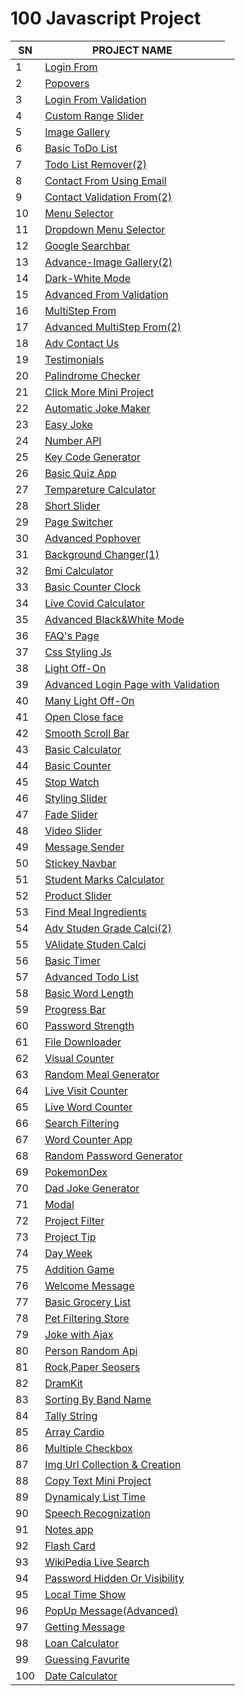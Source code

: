 <div>
    <h1>100 Javascript Project</h1>            
    <table>
      <thead>
        <tr>
          <th>SN</th>
          <th>PROJECT NAME</th>
        </tr>
      </thead>
      <tbody>
        <tr>
          <td>1</td>
          <td><a href="https://github.com/99monisha/javascript-pro/tree/main/1_project-login-from">Login From</a></td>
      </tr>
        <tr>
          <td>2</td>
          <td><a href="https://github.com/99monisha/javascript-pro/tree/main/2_project-pophover">Popovers</a></td>
        </tr>
        <tr>
          <td>3</td>
          <td><a href="https://github.com/99monisha/javascript-pro/tree/main/3_project-login%20form">Login From Validation</a></td>
          <td><a href=""></a></td>
        </tr>
           <tr>
          <td>4</td>
          <td><a href="https://github.com/99monisha/javascript-pro/tree/main/4-project-customRangeSlider">Custom Range Slider</a></td>
      </tr>
        <tr>
          <td>5</td>
          <td><a href="https://github.com/99monisha/javascript-pro/tree/main/5_project-ImageGallery">Image Gallery</a></td>
      </tr>
        <tr>
          <td>6</td>
          <td><a href="https://github.com/99monisha/javascript-pro/tree/main/6_project-todoList">Basic ToDo List</a></td>
      </tr>
           <tr>
          <td>7</td>
          <td><a href="https://github.com/99monisha/javascript-pro/tree/main/7_project_todoWithremove">Todo List Remover(2)</a></td>
      </tr>
        <tr>
          <td>8</td>
          <td><a href="https://github.com/99monisha/javascript-pro/tree/main/8_project-contact-form-email-connected">Contact From Using Email</a></td>
      </tr>
        <tr>
          <td>9</td>
          <td><a href="https://github.com/99monisha/javascript-pro/tree/main/9_project-contactF-validation">Contact Validation From(2)</a></td>
      </tr>
           <tr>
          <td>10</td>
          <td><a href="https://github.com/99monisha/javascript-pro/tree/main/10_project-menuSelector">Menu Selector</a></td>
      </tr>
        <tr>
          <td>11</td>
          <td><a href="https://github.com/99monisha/javascript-pro/tree/main/11_project-dropdownSelectMenu">Dropdown Menu Selector</a></td>
      </tr>
        <tr>
          <td>12</td>
          <td><a href="https://github.com/99monisha/javascript-pro/tree/main/12_projects-google%20searchbar">Google Searchbar</a></td>
      </tr>
           <tr>
          <td>13</td>
          <td><a href="https://github.com/99monisha/javascript-pro/tree/main/13_project-image-gallery">Advance-Image Gallery(2)</a></td>
      </tr>
        <tr>
          <td>14</td>
          <td><a href="https://github.com/99monisha/javascript-pro/tree/main/14.project-darkwhite">Dark-White Mode</a></td>
      </tr>
        <tr>
          <td>15</td>
          <td><a href="https://github.com/99monisha/javascript-pro/tree/main/15_project-newfrom%20validation/index.html">Advanced From Validation</a></td>
      </tr>
           <tr>
          <td>16</td>
          <td><a href="https://github.com/99monisha/javascript-pro/tree/main/16_project-Multistep-form">MultiStep From</a></td>
      </tr>
        <tr>
          <td>17</td>
          <td><a href="https://github.com/99monisha/javascript-pro/tree/main/17_project-multi-step-form">Advanced MultiStep From(2)</a></td>
      </tr>
        <tr>
          <td>18</td>
          <td><a href="https://github.com/99monisha/javascript-pro/tree/main/1_project-login-from/2_project-fromValidation">Adv Contact Us </a></td>
      </tr>
           <tr>
          <td>19</td>
          <td><a href="https://github.com/99monisha/javascript-pro/tree/main/19_project-testimonials">Testimonials</a></td>
      </tr>
        <tr>
          <td>20</td>
          <td><a href="https://github.com/99monisha/javascript-pro/tree/main/20_project_palindrome-checking">Palindrome Checker</a></td>
      </tr>
        <tr>
          <td>21</td>
          <td><a href="https://github.com/99monisha/javascript-pro/tree/main/21_project-click-more">Click More Mini Project</a></td>
      </tr>
         <tr>
          <td>22</td>
          <td><a href="https://github.com/99monisha/javascript-pro/tree/main/22_project-automatic-jokemaker">Automatic Joke Maker</a></td>
      </tr>
         <tr>
          <td>23</td>
          <td><a href="https://github.com/99monisha/javascript-pro/blob/main/23_project-easy-joke/index.html">Easy Joke</a></td>
      </tr>
         <tr>
          <td>24</td>
          <td><a href="https://github.com/99monisha/javascript-pro/blob/main/24_project-number-api/index.html">Number API</a></td>
      </tr>
         <tr>
          <td>25</td>
          <td><a href="https://github.com/99monisha/javascript-pro/blob/main/25_project-keyCodeGenerator/index.html">Key Code Generator</a></td>
      </tr>
         <tr>
          <td>26</td>
          <td><a href="https://github.com/99monisha/javascript-pro/tree/main/26_project-quizApp">Basic Quiz App</a></td>
      </tr>
         <tr>
          <td>27</td>
          <td><a href="https://github.com/99monisha/javascript-pro/blob/main/27-project-tempareture-clci/index.html">Tempareture Calculator</a></td>
      </tr>
         <tr>
          <td>28</td>
          <td><a href="https://github.com/99monisha/javascript-pro/tree/main/28_project-short-slider">Short Slider</a></td>
      </tr>
         <tr>
          <td>29</td>
          <td><a href="https://github.com/99monisha/javascript-pro/tree/main/29_project-Switcher">Page Switcher</a></td>
      </tr>
         <tr>
          <td>30</td>
          <td><a href="https://github.com/99monisha/javascript-pro/blob/main/2_project-pophover/index.html">Advanced Pophover</a></td>
      </tr>
         <tr>
          <td>31</td>
           <td><a href="https://github.com/99monisha/javascript-pro/blob/main/31_project-background-changer1/index.html">Background Changer(1)</a></td>
      </tr>
         <tr>
          <td>32</td>
          <td><a href="https://github.com/99monisha/javascript-pro/blob/main/32_project-bmi-calculator/index.html">Bmi Calculator</a></td>
      </tr>
         <tr>
          <td>33</td>
          <td><a href="https://github.com/99monisha/javascript-pro/blob/main/33_project-Counter-clock2/index.html">  Basic Counter Clock</a></td>
      </tr>
         <tr>
          <td>34</td>
          <td><a href="https://github.com/99monisha/javascript-pro/blob/main/34_projectcovid-live/index.html">Live Covid Calculator</a></td>
      </tr>
         <tr>
          <td>35</td>
          <td><a href="https://github.com/99monisha/javascript-pro/blob/main/35_project/index.html">Advanced Black&White Mode</a></td>
      </tr>
          <tr>
          <td>36</td>
          <td><a href="https://github.com/99monisha/javascript-pro/blob/main/36_project-faqs-page/index.html">FAQ's Page</a></td>
      </tr>
         <tr>
          <td>37</td>
          <td><a href="https://github.com/99monisha/javascript-pro/blob/main/37_projectfont-styling/index.html">Css Styling Js</a></td>
      </tr>
       <tr>
                <td>38</td>
                <td><a href="https://github.com/99monisha/javascript-pro/blob/main/38_projectlight-off-on/index.html">Light Off-On</a></td>
                  </tr>
               <tr>
                <td>39</td>
                <td><a href="https://github.com/99monisha/javascript-pro/blob/main/39_project-login-page/index.html">Advanced Login Page with Validation</a></td>
                  </tr>
               <tr>
                <td>40</td>
                <td><a href="https://github.com/99monisha/javascript-pro/tree/main/3_project-login%20form">Many Light Off-On</a></td>
                  </tr>
        <tr>
                <td>41</td>
                <td><a href="https://github.com/99monisha/javascript-pro/blob/main/41_project-open-close-face/index.html">Open Close face</a></td>
                  </tr>
               <tr>
                <td>42</td>
                <td><a href="https://github.com/99monisha/javascript-pro/blob/main/42_project-scroll-bar/index.html">Smooth Scroll Bar</a></td>
                  </tr>
               <tr>
                <td>43</td>
                <td><a href="https://github.com/99monisha/javascript-pro/tree/main/43_project-simple-calci">Basic Calculator</a></td>
                  </tr>
               <tr>
                <td>44</td>
                <td><a href="https://github.com/99monisha/javascript-pro/blob/main/44_project-simple-counter/index.html">Basic Counter</a></td>
                  </tr>
               <tr>
                <td>45</td>
                <td><a href="https://github.com/99monisha/javascript-pro/blob/main/45_project-simple-stopwatch/index.html">Stop Watch</a></td>
                  </tr>
               <tr>
                <td>46</td>
                <td><a href="https://github.com/99monisha/javascript-pro/blob/main/46_project-slider-Three/index.html">Styling Slider</a></td>
                  </tr>
               <tr>
                <td>47</td>
                <td><a href="https://github.com/99monisha/javascript-pro/blob/main/47_project-slider-one/index.html">Fade Slider</a></td>
                  </tr>
               <tr>
                <td>48</td>
                <td><a href="https://github.com/99monisha/javascript-pro/blob/main/48-project-slider-video/index.html">Video Slider</a></td>
                  </tr>
               <tr>
                <td>49</td>
                <td><a href="https://github.com/99monisha/javascript-pro/blob/main/49-project-sms-sender/index.html">Message Sender</a></td>
                  </tr>
               <tr>
                <td>50</td>
                <td><a href="https://github.com/99monisha/javascript-pro/blob/main/50-project-sticky-navbar/index.html">Stickey Navbar</a></td>
                  </tr>
         <td>51</td>
                <td><a href="https://github.com/99monisha/javascript-pro">Student Marks Calculator</a></td>
                  </tr>
               <tr>
                <td>52</td>
                <td><a href="https://github.com/99monisha/javascript-pro/blob/main/52-project-slider-two/index.html">Product Slider</a></td>
                  </tr>
               <tr>
                <td>53</td>
                <td><a href="https://github.com/99monisha/javascript-pro/tree/main/53-project-ne%20js%20app">Find Meal Ingredients</a></td>
                  </tr>
               <tr>
                <td>54</td>
                <td><a href="https://github.com/99monisha/javascript-pro/blob/main/55-project-student-grade-calculator/index.html">Adv Studen Grade Calci(2)</a></td>
                  </tr>
               <tr>
                <td>55</td>
                <td><a href="https://github.com/99monisha/javascript-pro/tree/main/55-project-student-grade-calculator">VAlidate Studen Calci</a></td>
                  </tr>
                <tr>
                <td>56</td>
                <td><a href="https://github.com/99monisha/javascript-pro/tree/main/56-project-Timer1">Basic Timer</a></td>
                  </tr>
              <tr>
                <td>57</td>
                <td><a href="https://github.com/99monisha/javascript-pro/blob/main/57-project-todo-list/index.html">Advanced Todo List</a></td>
                  </tr>
               <tr>
                <td>58</td>
                <td><a href="https://github.com/99monisha/javascript-pro/blob/main/58-project-word-length/index.html">Basic Word Length</a></td>
                  </tr>
              <tr>
                <td>59</td>
                <td><a href="https://github.com/99monisha/javascript-pro/tree/main/59_project-progress-bar">Progress Bar</a></td>
                  </tr>
                 <tr>
                <td>60</td>
                <td><a href="https://github.com/99monisha/javascript-pro/tree/main/60_project_password-streangth">Password Strength</a></td>
                  </tr>
               <tr>
                <td>61</td>
                <td><a href="https://github.com/99monisha/javascript-pro/blob/main/61_project-downloadfile/index.html">File Downloader</a></td>
                  </tr>
               <tr>
                <td>62</td>
                <td><a href="https://github.com/99monisha/javascript-pro/blob/main/62_project-visualCounter/index.html">Visual Counter</a></td>
                  </tr>
               <tr>
                <td>63</td>
                <td><a href="https://github.com/99monisha/javascript-pro/blob/main/63_project-Random-Meal-Genaretor/index.html">Random Meal Generator</a></td>
                  </tr>
               <tr>
                <td>64</td>
                <td><a href="https://github.com/99monisha/javascript-pro/blob/main/64_project-liveVisite-Counter/index.html">Live Visit Counter</a></td>
                  </tr>
               <tr>
                <td>65</td>
                <td><a href="https://github.com/99monisha/javascript-pro/blob/main/65_project-liveWordCounter/index.html">Live Word Counter</a></td>
                  </tr>
              <tr>
                <td>66</td>
                <td><a href="https://github.com/99monisha/javascript-pro/blob/main/66_project-serachfiltering/index.html">Search Filtering</a></td>
                  </tr>
               <tr>
                <td>67</td>
                <td><a href="https://github.com/99monisha/javascript-pro/blob/main/67_project-wordCounterApp/index.html">Word Counter App</a></td>
                  </tr>
               <tr>
                <td>68</td>
                <td><a href="https://github.com/99monisha/javascript-pro/blob/main/68_project-RandomPasswordGenerator/index.html">Random Password Generator</a></td>
                  </tr>
               <tr>
                <td>69</td>
                <td><a href="https://github.com/99monisha/javascript-pro/blob/main/69_project-pokedex/index.html">PokemonDex</a></td>
                  </tr>
               <tr>
                <td>70</td>
                <td><a href="https://github.com/99monisha/javascript-pro/blob/main/70_project-dadJokegenerator/index.html">Dad Joke Generator</a></td>
                  </tr>
               <tr>
                <td>71</td>
                <td><a href="https://github.com/99monisha/javascript-pro/blob/main/71_project-Modal/index.html">Modal</a></td>
                  </tr>
             <tr>
                <td>72</td>
                <td><a href="https://github.com/99monisha/javascript-pro/blob/main/72_project-Filter/index.html">Project Filter</a></td>
                  </tr>
               <tr>
                <td>73</td>
                <td><a href="https://github.com/99monisha/javascript-pro/blob/main/73_project-tip/index.html">Project Tip</a></td>
                  </tr>
               <tr>
                <td>74</td>
                <td><a href="https://github.com/99monisha/javascript-pro/blob/main/74_project-DayWeek/index.html">Day Week</a></td>
                  </tr>
               <tr>
                <td>75</td>
                <td><a href="https://github.com/99monisha/javascript-pro/blob/main/75_project-AdditionGame/index.html">Addition Game</a></td>
                  </tr>
               <tr>
                <td>76</td>
                <td><a href="https://github.com/99monisha/javascript-pro/blob/main/76_project-Welcome-msg/index.html">Welcome Message</a></td>
                  </tr>
               <tr>
                <td>77</td>
                <td><a href="https://github.com/99monisha/javascript-pro/blob/main/77_project-groceryList/index.html">Basic Grocery List</a></td>
                  </tr>
               <tr>
                <td>78</td>
                <td><a href="https://github.com/99monisha/javascript-pro/blob/main/78_project-filterStore/index.html">Pet Filtering Store</a></td>
                  </tr>
               <tr>
                <td>79</td>
                <td><a href="https://github.com/99monisha/javascript-pro/blob/main/79_project-JokeAj/index.html">Joke with Ajax</a></td>
                  </tr>
               <tr>
                <td>80</td>
                <td><a href="https://github.com/99monisha/javascript-pro/blob/main/80_project_personRandomapi/index.html">Person Random Api</a></td>
                  </tr>
    <tr>
                <td>81</td>
                <td><a href="https://github.com/99monisha/javascript-pro/tree/main/81_project-papersesorRock">Rock,Paper Seosers</a></td>
                  </tr>
               <tr>
                <td>82</td>
                <td><a href="https://github.com/99monisha/javascript-pro/tree/main/82_project-dramkit">DramKit</a></td>
                  </tr>
               <tr>
                <td>83</td>
                <td><a href="https://github.com/99monisha/javascript-pro/blob/main/83_project-sortBandname/index.html">Sorting By Band Name</a></td>
                  </tr>
               <tr>
                <td>84</td>
                <td><a href="https://github.com/99monisha/javascript-pro/blob/main/84_project-TallyString/index.html">Tally String</a></td>
                  </tr>
               <tr>
                <td>85</td>
                <td><a href="https://github.com/99monisha/javascript-pro/blob/main/85_project-ArrayCardio/index.html">Array Cardio</a></td>
                  </tr>
               <tr>
                <td>86</td>
                <td><a href="https://github.com/99monisha/javascript-pro/blob/main/86_project-multipleCheckbox/index.html">Multiple Checkbox</a></td>
                  </tr>
               <tr>
                <td>87</td>
                <td><a href="https://github.com/99monisha/javascript-pro/blob/main/87_project/index.html">Img Url Collection & Creation</a></td>
                  </tr>
               <tr>
                <td>88</td>
                <td><a href="https://github.com/99monisha/javascript-pro/blob/main/88_project-copytext/index.html">Copy Text Mini Project</a></td>
                  </tr>
               <tr>
                <td>89</td>
                <td><a href="https://github.com/99monisha/javascript-pro/blob/main/89_project/index.html">Dynamicaly List Time</a></td>
                  </tr>
               <tr>
                <td>90</td>
                <td><a href="https://github.com/99monisha/javascript-pro/blob/main/90_project-speechRecognization/index.html">Speech Recognization</a></td>
                  </tr>
               <tr>
                <td>91</td>
                <td><a href="https://github.com/99monisha/javascript-pro/blob/main/91_project-basicNotesapp/index.html">Notes app</a></td>
                  </tr>
               <tr>
                <td>92</td>
                <td><a href="https://github.com/99monisha/javascript-pro/blob/main/92_project/index.html">Flash Card</a></td>
                  </tr>
               <tr>
                <td>93</td>
                <td><a href="https://github.com/99monisha/javascript-pro/blob/main/93_project/index.html">WikiPedia Live Search</a></td>
                  </tr>
               <tr>
                <td>94</td>
                <td><a href="https://github.com/99monisha/javascript-pro/blob/main/94_project-password-visibility/index.html">Password Hidden Or Visibility</a></td>
                  </tr>
               <tr>
                <td>95</td>
                <td><a href="https://github.com/99monisha/javascript-pro/blob/main/95_project-localTimeShow/index.html">Local Time Show</a></td>
                  </tr>
               <tr>
                <td>96</td>
                <td><a href="https://github.com/99monisha/javascript-pro/blob/main/96_project-testimonials/index.html">PopUp Message(Advanced)</a></td>
                  </tr>
               <tr>
                <td>97</td>
                <td><a href="https://github.com/99monisha/javascript-pro/blob/main/97_project/index.html">Getting Message</a></td>
                  </tr>
               <tr>
                <td>98</td>
                <td><a href="https://github.com/99monisha/javascript-pro/blob/main/98_project-loan-calculator/index.html">Loan Calculator</a></td>
                  </tr>
               <tr>
                <td>99</td>
                <td><a href="https://github.com/99monisha/javascript-pro/blob/main/99_project/index.html">Guessing Favurite </a></td>
                  </tr>
               <tr>
                <td>100</td>
                <td><a href="https://github.com/99monisha/javascript-pro/blob/main/99_project/index.html">Date Calculator</a></td>
                  </tr>
      </tbody>
    </table>
  </div>
  

